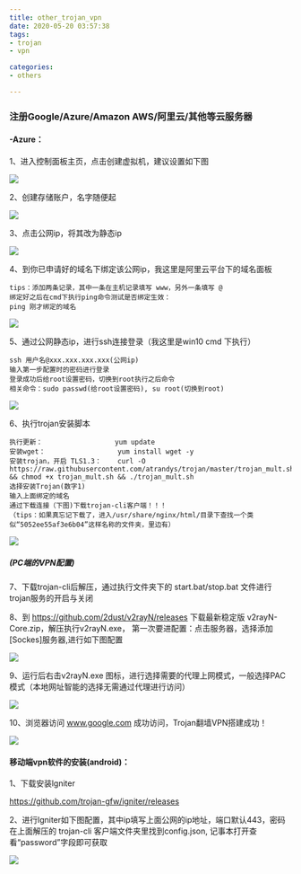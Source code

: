 ```yaml
---
title: other_trojan_vpn
date: 2020-05-20 03:57:38
tags: 
- trojan
- vpn

categories:
- others

---
```


### 注册Google/Azure/Amazon AWS/阿里云/其他等云服务器
    
#### -Azure：

1、进入控制面板主页，点击创建虚拟机，建议设置如下图

![](https://gitee.com/kolenj/BlogImages/raw/master/20200521055520.png)

2、创建存储账户，名字随便起

![](https://gitee.com/kolenj/BlogImages/raw/master/20200521055938.png)

3、点击公网ip，将其改为静态ip

![](https://gitee.com/kolenj/BlogImages/raw/master/20200521061923.png)

4、到你已申请好的域名下绑定该公网ip，我这里是阿里云平台下的域名面板

    tips：添加两条记录，其中一条在主机记录填写 www，另外一条填写 @
    绑定好之后在cmd下执行ping命令测试是否绑定生效：
    ping 刚才绑定的域名
    
![](https://gitee.com/kolenj/BlogImages/raw/master/20200521060251.png)



5、通过公网静态ip，进行ssh连接登录（我这里是win10 cmd 下执行）
    
    ssh 用户名@xxx.xxx.xxx.xxx(公网ip)
    输入第一步配置时的密码进行登录
    登录成功后给root设置密码，切换到root执行之后命令 
    相关命令：sudo passwd(给root设置密码), su root(切换到root)
    
![](https://gitee.com/kolenj/BlogImages/raw/master/20200521061100.png)

6、执行trojan安装脚本

    执行更新：                  yum update
    安装wget：                  yum install wget -y
    安装trojan，开启 TLS1.3：    curl -O https://raw.githubusercontent.com/atrandys/trojan/master/trojan_mult.sh && chmod +x trojan_mult.sh && ./trojan_mult.sh
    选择安装Trojan(数字1)
    输入上面绑定的域名
    通过下载连接（下图)下载trojan-cli客户端！！！
    （tips：如果真忘记下载了，进入/usr/share/nginx/html/目录下查找一个类似“5052ee55af3e6b04”这样名称的文件夹，里边有）

![](https://gitee.com/kolenj/BlogImages/raw/master/trojan下载.jpg)

##### (PC端的VPN配置)

7、下载trojan-cli后解压，通过执行文件夹下的 start.bat/stop.bat 文件进行trojan服务的开启与关闭

8、到 https://github.com/2dust/v2rayN/releases 下载最新稳定版 v2rayN-Core.zip，解压执行v2rayN.exe，
第一次要进配置：点击服务器，选择添加[Sockes]服务器,进行如下图配置

![](https://gitee.com/kolenj/BlogImages/raw/master/20200521061231.png)

9、运行后右击v2rayN.exe 图标，进行选择需要的代理上网模式，一般选择PAC模式（本地网址智能的选择无需通过代理进行访问）

![](https://gitee.com/kolenj/BlogImages/raw/master/20200521061429.png)

10、浏览器访问 www.google.com  成功访问，Trojan翻墙VPN搭建成功！

![](https://gitee.com/kolenj/BlogImages/raw/master/20200521061506.png)


#### 移动端vpn软件的安装(android)：

1、下载安装lgniter

https://github.com/trojan-gfw/igniter/releases

2、进行lgniter如下图配置，其中ip填写上面公网的ip地址，端口默认443，密码在上面解压的 trojan-cli 客户端文件夹里找到config.json,
记事本打开查看“password”字段即可获取

![](https://gitee.com/kolenj/BlogImages/raw/master/20200521064224.png)


